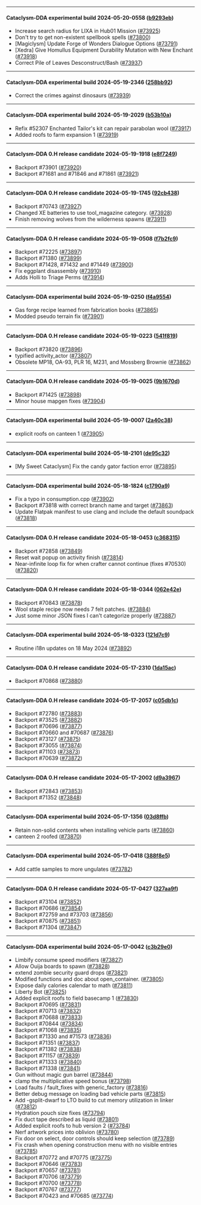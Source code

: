 
---

#### Cataclysm-DDA experimental build 2024-05-20-0558 ([b9293eb](https://github.com/CleverRaven/Cataclysm-DDA/releases/tag/cdda-experimental-2024-05-20-0558))

* Increase search radius for LIXA in Hub01 Mission ([#73925](https://github.com/CleverRaven/Cataclysm-DDA/pull/73925))
* Don't try to get non-existent spellbook spells ([#73800](https://github.com/CleverRaven/Cataclysm-DDA/pull/73800))
* [Magiclysm] Update Forge of Wonders Dialogue Options ([#73791](https://github.com/CleverRaven/Cataclysm-DDA/pull/73791))
* [Xedra] Give Homullus Equipment Durability Mutation with New Enchant ([#73918](https://github.com/CleverRaven/Cataclysm-DDA/pull/73918))
* Correct Pile of Leaves Desconstruct/Bash ([#73937](https://github.com/CleverRaven/Cataclysm-DDA/pull/73937))

---

#### Cataclysm-DDA experimental build 2024-05-19-2346 ([258bb92](https://github.com/CleverRaven/Cataclysm-DDA/releases/tag/cdda-experimental-2024-05-19-2346))

* Correct the crimes against dinosaurs ([#73939](https://github.com/CleverRaven/Cataclysm-DDA/pull/73939))

---

#### Cataclysm-DDA experimental build 2024-05-19-2029 ([b53b10a](https://github.com/CleverRaven/Cataclysm-DDA/releases/tag/cdda-experimental-2024-05-19-2029))

* Refix #52307 Enchanted Tailor's kit can repair parabolan wool ([#73917](https://github.com/CleverRaven/Cataclysm-DDA/pull/73917))
* Added roofs to farm expansion 1 ([#73919](https://github.com/CleverRaven/Cataclysm-DDA/pull/73919))

---

#### Cataclysm-DDA 0.H release candidate 2024-05-19-1918 ([e8f7249](https://github.com/CleverRaven/Cataclysm-DDA/releases/tag/cdda-0.H-2024-05-19-1918))

* Backport #73901 ([#73920](https://github.com/CleverRaven/Cataclysm-DDA/pull/73920))
* Backport #71681 and #71846 and #71861 ([#73921](https://github.com/CleverRaven/Cataclysm-DDA/pull/73921))

---

#### Cataclysm-DDA 0.H release candidate 2024-05-19-1745 ([92cb438](https://github.com/CleverRaven/Cataclysm-DDA/releases/tag/cdda-0.H-2024-05-19-1745))

* Backport #70743 ([#73927](https://github.com/CleverRaven/Cataclysm-DDA/pull/73927))
* Changed XE batteries to use tool_magazine category. ([#73928](https://github.com/CleverRaven/Cataclysm-DDA/pull/73928))
* Finish removing wolves from the wilderness spawns ([#73911](https://github.com/CleverRaven/Cataclysm-DDA/pull/73911))

---

#### Cataclysm-DDA 0.H release candidate 2024-05-19-0508 ([f7b2fc9](https://github.com/CleverRaven/Cataclysm-DDA/releases/tag/cdda-0.H-2024-05-19-0508))

* Backport #72225 ([#73897](https://github.com/CleverRaven/Cataclysm-DDA/pull/73897))
* Backport #71380 ([#73899](https://github.com/CleverRaven/Cataclysm-DDA/pull/73899))
* Backport #71428, #71432 and #71449 ([#73900](https://github.com/CleverRaven/Cataclysm-DDA/pull/73900))
* Fix eggplant disassembly ([#73910](https://github.com/CleverRaven/Cataclysm-DDA/pull/73910))
* Adds Holli to Triage Perms ([#73914](https://github.com/CleverRaven/Cataclysm-DDA/pull/73914))

---

#### Cataclysm-DDA experimental build 2024-05-19-0250 ([f4a9554](https://github.com/CleverRaven/Cataclysm-DDA/releases/tag/cdda-experimental-2024-05-19-0250))

* Gas forge recipe learned from fabrication books ([#73865](https://github.com/CleverRaven/Cataclysm-DDA/pull/73865))
* Modded pseudo terrain fix ([#73901](https://github.com/CleverRaven/Cataclysm-DDA/pull/73901))

---

#### Cataclysm-DDA 0.H release candidate 2024-05-19-0223 ([541f819](https://github.com/CleverRaven/Cataclysm-DDA/releases/tag/cdda-0.H-2024-05-19-0223))

* Backport #73820 ([#73896](https://github.com/CleverRaven/Cataclysm-DDA/pull/73896))
* typified activity_actor ([#73807](https://github.com/CleverRaven/Cataclysm-DDA/pull/73807))
* Obsolete MP18, OA-93, PLR 16, M231, and Mossberg Brownie ([#73862](https://github.com/CleverRaven/Cataclysm-DDA/pull/73862))

---

#### Cataclysm-DDA 0.H release candidate 2024-05-19-0025 ([9b1670d](https://github.com/CleverRaven/Cataclysm-DDA/releases/tag/cdda-0.H-2024-05-19-0025))

* Backport #71425 ([#73898](https://github.com/CleverRaven/Cataclysm-DDA/pull/73898))
* Minor house mapgen fixes ([#73904](https://github.com/CleverRaven/Cataclysm-DDA/pull/73904))

---

#### Cataclysm-DDA experimental build 2024-05-19-0007 ([2a40c38](https://github.com/CleverRaven/Cataclysm-DDA/releases/tag/cdda-experimental-2024-05-19-0007))

* explicit roofs on canteen 1 ([#73905](https://github.com/CleverRaven/Cataclysm-DDA/pull/73905))

---

#### Cataclysm-DDA experimental build 2024-05-18-2101 ([de95c32](https://github.com/CleverRaven/Cataclysm-DDA/releases/tag/cdda-experimental-2024-05-18-2101))

* [My Sweet Cataclysm] Fix the candy gator faction error ([#73895](https://github.com/CleverRaven/Cataclysm-DDA/pull/73895))

---

#### Cataclysm-DDA experimental build 2024-05-18-1824 ([c1790a9](https://github.com/CleverRaven/Cataclysm-DDA/releases/tag/cdda-experimental-2024-05-18-1824))

* Fix a typo in consumption.cpp ([#73902](https://github.com/CleverRaven/Cataclysm-DDA/pull/73902))
* Backport #73818 with correct branch name and target ([#73863](https://github.com/CleverRaven/Cataclysm-DDA/pull/73863))
* Update Flatpak manifest to use clang and include the default soundpack ([#73818](https://github.com/CleverRaven/Cataclysm-DDA/pull/73818))

---

#### Cataclysm-DDA 0.H release candidate 2024-05-18-0453 ([c368315](https://github.com/CleverRaven/Cataclysm-DDA/releases/tag/cdda-0.H-2024-05-18-0453))

* Backport #72858 ([#73849](https://github.com/CleverRaven/Cataclysm-DDA/pull/73849))
* Reset wait popup on activity finish ([#73814](https://github.com/CleverRaven/Cataclysm-DDA/pull/73814))
* Near-infinite loop fix for when crafter cannot continue (fixes #70530) ([#73820](https://github.com/CleverRaven/Cataclysm-DDA/pull/73820))

---

#### Cataclysm-DDA 0.H release candidate 2024-05-18-0344 ([062e42e](https://github.com/CleverRaven/Cataclysm-DDA/releases/tag/cdda-0.H-2024-05-18-0344))

* Backport #70843 ([#73878](https://github.com/CleverRaven/Cataclysm-DDA/pull/73878))
* Wool staple recipe now needs 7 felt patches. ([#73884](https://github.com/CleverRaven/Cataclysm-DDA/pull/73884))
* Just some minor JSON fixes I can't categorize properly ([#73887](https://github.com/CleverRaven/Cataclysm-DDA/pull/73887))

---

#### Cataclysm-DDA experimental build 2024-05-18-0323 ([121d7c9](https://github.com/CleverRaven/Cataclysm-DDA/releases/tag/cdda-experimental-2024-05-18-0323))

* Routine i18n updates on 18 May 2024 ([#73892](https://github.com/CleverRaven/Cataclysm-DDA/pull/73892))

---

#### Cataclysm-DDA 0.H release candidate 2024-05-17-2310 ([1da15ac](https://github.com/CleverRaven/Cataclysm-DDA/releases/tag/cdda-0.H-2024-05-17-2310))

* Backport #70868 ([#73880](https://github.com/CleverRaven/Cataclysm-DDA/pull/73880))

---

#### Cataclysm-DDA 0.H release candidate 2024-05-17-2057 ([c05db1c](https://github.com/CleverRaven/Cataclysm-DDA/releases/tag/cdda-0.H-2024-05-17-2057))

* Backport #72780 ([#73883](https://github.com/CleverRaven/Cataclysm-DDA/pull/73883))
* Backport #73525 ([#73882](https://github.com/CleverRaven/Cataclysm-DDA/pull/73882))
* Backport #70696 ([#73877](https://github.com/CleverRaven/Cataclysm-DDA/pull/73877))
* Backport #70660 and #70687 ([#73876](https://github.com/CleverRaven/Cataclysm-DDA/pull/73876))
* Backport #73127 ([#73875](https://github.com/CleverRaven/Cataclysm-DDA/pull/73875))
* Backport #73055 ([#73874](https://github.com/CleverRaven/Cataclysm-DDA/pull/73874))
* Backport #71103 ([#73873](https://github.com/CleverRaven/Cataclysm-DDA/pull/73873))
* Backport #70639 ([#73872](https://github.com/CleverRaven/Cataclysm-DDA/pull/73872))

---

#### Cataclysm-DDA 0.H release candidate 2024-05-17-2002 ([d9a3967](https://github.com/CleverRaven/Cataclysm-DDA/releases/tag/cdda-0.H-2024-05-17-2002))

* Backport #72843 ([#73853](https://github.com/CleverRaven/Cataclysm-DDA/pull/73853))
* Backport #71352 ([#73848](https://github.com/CleverRaven/Cataclysm-DDA/pull/73848))

---

#### Cataclysm-DDA experimental build 2024-05-17-1356 ([03d8ffb](https://github.com/CleverRaven/Cataclysm-DDA/releases/tag/cdda-experimental-2024-05-17-1356))

* Retain non-solid contents when installing vehicle parts ([#73860](https://github.com/CleverRaven/Cataclysm-DDA/pull/73860))
* canteen 2 roofed ([#73870](https://github.com/CleverRaven/Cataclysm-DDA/pull/73870))

---

#### Cataclysm-DDA experimental build 2024-05-17-0418 ([388f8e5](https://github.com/CleverRaven/Cataclysm-DDA/releases/tag/cdda-experimental-2024-05-17-0418))

* Add cattle samples to more ungulates ([#73782](https://github.com/CleverRaven/Cataclysm-DDA/pull/73782))

---

#### Cataclysm-DDA 0.H release candidate 2024-05-17-0427 ([327aa9f](https://github.com/CleverRaven/Cataclysm-DDA/releases/tag/cdda-0.H-2024-05-17-0427))

* Backport #73104 ([#73852](https://github.com/CleverRaven/Cataclysm-DDA/pull/73852))
* Backport #70686 ([#73854](https://github.com/CleverRaven/Cataclysm-DDA/pull/73854))
* Backport #72759 and #73703 ([#73856](https://github.com/CleverRaven/Cataclysm-DDA/pull/73856))
* Backport #70875 ([#73851](https://github.com/CleverRaven/Cataclysm-DDA/pull/73851))
* Backport #71304 ([#73847](https://github.com/CleverRaven/Cataclysm-DDA/pull/73847))

---

#### Cataclysm-DDA experimental build 2024-05-17-0042 ([c3b29e0](https://github.com/CleverRaven/Cataclysm-DDA/releases/tag/cdda-experimental-2024-05-17-0042))

* Limbify consume speed modifiers ([#73827](https://github.com/CleverRaven/Cataclysm-DDA/pull/73827))
* Allow Ouija boards to spawn ([#73828](https://github.com/CleverRaven/Cataclysm-DDA/pull/73828))
* extend zombie security guard drops ([#73821](https://github.com/CleverRaven/Cataclysm-DDA/pull/73821))
* Modified functions and doc about open_container. ([#73805](https://github.com/CleverRaven/Cataclysm-DDA/pull/73805))
* Expose daily calories calendar to math ([#73811](https://github.com/CleverRaven/Cataclysm-DDA/pull/73811))
* Liberty Bot ([#73825](https://github.com/CleverRaven/Cataclysm-DDA/pull/73825))
* Added explicit roofs to field basecamp 1 ([#73830](https://github.com/CleverRaven/Cataclysm-DDA/pull/73830))
* Backport #70695 ([#73831](https://github.com/CleverRaven/Cataclysm-DDA/pull/73831))
* Backport #70713 ([#73832](https://github.com/CleverRaven/Cataclysm-DDA/pull/73832))
* Backport #70688 ([#73833](https://github.com/CleverRaven/Cataclysm-DDA/pull/73833))
* Backport #70844 ([#73834](https://github.com/CleverRaven/Cataclysm-DDA/pull/73834))
* Backport #71068 ([#73835](https://github.com/CleverRaven/Cataclysm-DDA/pull/73835))
* Backport #71330 and #71573 ([#73836](https://github.com/CleverRaven/Cataclysm-DDA/pull/73836))
* Backport #71351 ([#73837](https://github.com/CleverRaven/Cataclysm-DDA/pull/73837))
* Backport #71382 ([#73838](https://github.com/CleverRaven/Cataclysm-DDA/pull/73838))
* Backport #71157 ([#73839](https://github.com/CleverRaven/Cataclysm-DDA/pull/73839))
* Backport #71333 ([#73840](https://github.com/CleverRaven/Cataclysm-DDA/pull/73840))
* Backport #71338 ([#73841](https://github.com/CleverRaven/Cataclysm-DDA/pull/73841))
* Gun without magic gun barrel ([#73844](https://github.com/CleverRaven/Cataclysm-DDA/pull/73844))
* clamp the multiplicative speed bonus ([#73798](https://github.com/CleverRaven/Cataclysm-DDA/pull/73798))
* Load faults / fault_fixes with generic_factory ([#73816](https://github.com/CleverRaven/Cataclysm-DDA/pull/73816))
* Better debug message on loading bad vehicle parts ([#73815](https://github.com/CleverRaven/Cataclysm-DDA/pull/73815))
* Add -gsplit-dwarf to LTO build to cut memory utilization in linker ([#73812](https://github.com/CleverRaven/Cataclysm-DDA/pull/73812))
* Hydration pouch size fixes ([#73794](https://github.com/CleverRaven/Cataclysm-DDA/pull/73794))
* Fix duct tape described as liquid ([#73801](https://github.com/CleverRaven/Cataclysm-DDA/pull/73801))
* Added explicit roofs to hub version 2 ([#73784](https://github.com/CleverRaven/Cataclysm-DDA/pull/73784))
* Nerf artwork prices into oblivion ([#73780](https://github.com/CleverRaven/Cataclysm-DDA/pull/73780))
* Fix door on select, door controls should keep selection ([#73789](https://github.com/CleverRaven/Cataclysm-DDA/pull/73789))
* Fix crash when opening construction menu with no visible entries ([#73785](https://github.com/CleverRaven/Cataclysm-DDA/pull/73785))
* Backport #70772 and #70775 ([#73775](https://github.com/CleverRaven/Cataclysm-DDA/pull/73775))
* Backport #70646 ([#73783](https://github.com/CleverRaven/Cataclysm-DDA/pull/73783))
* Backport #70657 ([#73781](https://github.com/CleverRaven/Cataclysm-DDA/pull/73781))
* Backport #70706 ([#73779](https://github.com/CleverRaven/Cataclysm-DDA/pull/73779))
* Backport #70700 ([#73778](https://github.com/CleverRaven/Cataclysm-DDA/pull/73778))
* Backport #70767 ([#73777](https://github.com/CleverRaven/Cataclysm-DDA/pull/73777))
* Backport #70423 and #70685 ([#73774](https://github.com/CleverRaven/Cataclysm-DDA/pull/73774))
